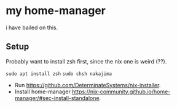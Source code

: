 # my home-manager

i have bailed on this.

## Setup

Probably want to install zsh first, since the nix one is weird (??).

`sudo apt install zsh`
`sudo chsh nakajima`

- Run https://github.com/DeterminateSystems/nix-installer.
- Install home-manager https://nix-community.github.io/home-manager/#sec-install-standalone.

